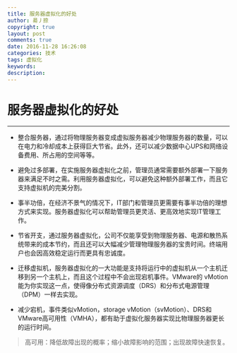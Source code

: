 ```yaml
---
title: 服务器虚拟化的好处
author: 昜丿捺
copyright: true
layout: post
comments: true
date: 2016-11-28 16:26:08
categories: 技术
tags: 虚拟化
keywords:
description:
---
```

# 服务器虚拟化的好处
------
- 整合服务器，通过将物理服务器变成虚拟服务器减少物理服务器的数量，可以在电力和冷却成本上获得巨大节省。此外，还可以减少数据中心UPS和网络设备费用、所占用的空间等等。

- 避免过多部署，在实施服务器虚拟化之前，管理员通常需要额外部署一下服务器来满足不时之需。利用服务器虚拟化，可以避免这种额外部署工作，而且它支持虚拟机的完美分割。

- 事半功倍，在经济不景气的情况下，IT部门和管理员更需要有事半功倍的理想方式来实现。服务器虚拟化可以帮助管理员更灵活、更高效地实现IT管理工作。

- 节省开支，通过服务器虚拟化，公司不仅能享受到物理服务器、电源和散热系统带来的成本节约，而且还可以大幅减少管理物理服务器的宝贵时间。终端用户也会因高效稳定运行而更具有忠诚度。

- 迁移虚拟机，服务器虚拟化的一大功能是支持将运行中的虚拟机从一个主机迁移到另一个主机上，而且这个过程中不会出现宕机事件。VMware的 vMotion能为你实现这一点，使得像分布式资源调度（DRS）和分布式电源管理（DPM）一样去实现。

- 减少宕机，事件类似vMotion，storage vMotion（svMotion）、DRS和VMware高可用性（VMHA），都有助于虚拟化服务器实现比物理服务器更长的运行时间。

> 高可用：降低故障出现的概率；缩小故障影响的范围；出现故障快速恢复。

<!-- more -->